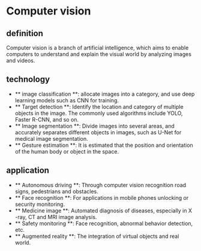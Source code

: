 # Computer vision

## definition

Computer vision is a branch of artificial intelligence, which aims to enable computers to understand and explain the visual world by analyzing images and videos.

## technology

- ** image classification **: allocate images into a category, and use deep learning models such as CNN for training.
- ** Target detection **: Identify the location and category of multiple objects in the image. The commonly used algorithms include YOLO, Faster R-CNN, and so on.
- ** Image segmentation **: Divide images into several areas, and accurately separates different objects in images, such as U-Net for medical image segmentation.
- ** Gesture estimation **: It is estimated that the position and orientation of the human body or object in the space.

## application

- ** Autonomous driving **: Through computer vision recognition road signs, pedestrians and obstacles.
- ** Face recognition **: For applications in mobile phones unlocking or security monitoring.
- ** Medicine image **: Automated diagnosis of diseases, especially in X -ray, CT and MRI image analysis.
- ** Safety monitoring **: Face recognition, abnormal behavior detection, etc.
- ** Augmented reality **: The integration of virtual objects and real world.